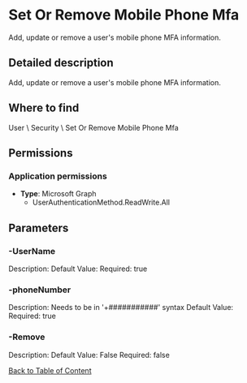 # Set Or Remove Mobile Phone Mfa

Add, update or remove a user's mobile phone MFA information.

## Detailed description
Add, update or remove a user's mobile phone MFA information.

## Where to find
User \ Security \ Set Or Remove Mobile Phone Mfa

## Permissions
### Application permissions
- **Type**: Microsoft Graph
  - UserAuthenticationMethod.ReadWrite.All


## Parameters
### -UserName
Description: 
Default Value: 
Required: true

### -phoneNumber
Description: Needs to be in '+###########' syntax
Default Value: 
Required: true

### -Remove
Description: 
Default Value: False
Required: false


[Back to Table of Content](../../../README.md)

